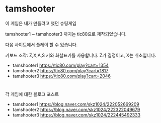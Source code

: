 # tamshooter
이 게임은 내가 만들려고 했던 슈팅게임

tamshooter1 ~ tamshooter3 까지는 tic80으로 제작되었습니다.

다음 사이트에서 플레이 할 수 있습니다.

키보드 조작: Z,X,A,S 키와 화살표키를 사용합니다. Z가 결정이고, X는 취소입니다.

- tamshooter1 https://tic80.com/play?cart=1354
- tamshooter2 https://tic80.com/play?cart=1817
- tamshooter3 https://tic80.com/play?cart=2046

#

각 게임에 대한 블로그 포스트
- tamshooter1 https://blog.naver.com/skz1024/222052669209
- tamshooter2 https://blog.naver.com/skz1024/222322049679
- tamshooter3 https://blog.naver.com/skz1024/222445492333
